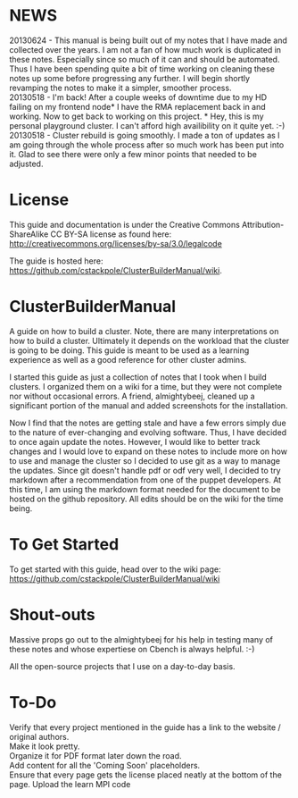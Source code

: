 NEWS
====
20130624 - This manual is being built out of my notes that I have made and collected over the years. I am not a fan of how much work is duplicated in these notes. Especially since so much of it can and should be automated. Thus I have been spending quite a bit of time working on cleaning these notes up some before progressing any further. I will begin shortly revamping the notes to make it a simpler, smoother process.  
20130518 - I'm back! After a couple weeks of downtime due to my HD failing on my frontend node* I have the RMA replacement back in and working. Now to get back to working on this project. * Hey, this is my personal playground cluster. I can't afford high availibility on it quite yet. :-)   
20130518 - Cluster rebuild is going smoothly. I made a ton of updates as I am going through the whole process after so much work has been put into it. Glad to see there were only a few minor points that needed to be adjusted.

License
=======

This guide and documentation is under the Creative Commons Attribution-ShareAlike CC BY-SA license as found here: http://creativecommons.org/licenses/by-sa/3.0/legalcode

The guide is hosted here: https://github.com/cstackpole/ClusterBuilderManual/wiki.

ClusterBuilderManual
====================

A guide on how to build a cluster. Note, there are many interpretations on how to build a cluster. Ultimately it depends on the workload that the cluster is going to be doing. This guide is meant to be used as a learning experience as well as a good reference for other cluster admins.

I started this guide as just a collection of notes that I took when I build clusters. I organized them on a wiki for a time, but they were not complete nor without occasional errors. A friend, almightybeej, cleaned up a significant portion of the manual and added screenshots for the installation.

Now I find that the notes are getting stale and have a few errors simply due to the nature of ever-changing and evolving software. Thus, I have decided to once again update the notes. However, I would like to better track changes and I would love to expand on these notes to include more on how to use and manage the cluster so I decided to use git as a way to manage the updates. Since git doesn't handle pdf or odf very well, I decided to try markdown after a recommendation from one of the puppet developers. At this time, I am using the markdown format needed for the document to be hosted on the github repository. All edits should be on the wiki for the time being.

To Get Started
==============
To get started with this guide, head over to the wiki page: https://github.com/cstackpole/ClusterBuilderManual/wiki

Shout-outs
==========

Massive props go out to the almightybeej for his help in testing many of these notes and whose expertiese on Cbench is always helpful. :-)  

All the open-source projects that I use on a day-to-day basis. 

To-Do
=====

Verify that every project mentioned in the guide has a link to the website / original authors.  
Make it look pretty.  
Organize it for PDF format later down the road.  
Add content for all the 'Coming Soon' placeholders.  
Ensure that every page gets the license placed neatly at the bottom of the page.
Upload the learn MPI code
